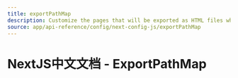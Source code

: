 ```yaml
---
title: exportPathMap
description: Customize the pages that will be exported as HTML files when using `next export`.
source: app/api-reference/config/next-config-js/exportPathMap
---
```


# NextJS中文文档 - ExportPathMap
